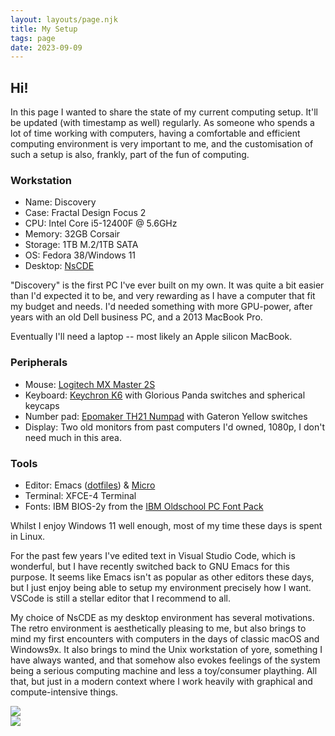 ```yaml
---
layout: layouts/page.njk
title: My Setup
tags: page
date: 2023-09-09
---
```


## Hi! 

In this page I wanted to share the state of my current computing setup. It'll be updated (with timestamp as well) regularly. As someone who spends a lot of time working with computers, having a comfortable and efficient computing environment is very important to me, and the customisation of such a setup is also, frankly, part of the fun of computing.

### Workstation

* Name: Discovery
* Case: Fractal Design Focus 2
* CPU: Intel Core i5-12400F @ 5.6GHz
* Memory: 32GB Corsair
* Storage: 1TB M.2/1TB SATA
* OS: Fedora 38/Windows 11
* Desktop: [NsCDE](https://github.com/NsCDE/NsCDE)

"Discovery" is the first PC I've ever built on my own. It was quite a bit easier than I'd expected it to be, and very rewarding as I have a computer that fit my budget and needs. I'd needed something with more GPU-power, after years with an old Dell business PC, and a 2013 MacBook Pro. 

Eventually I'll need a laptop -- most likely an Apple silicon MacBook. 

### Peripherals

* Mouse: [Logitech MX Master 2S](https://www.amazon.com/Logitech-Master-Wireless-Mouse-Rechargeable/dp/B071YZJ1G1/)
* Keyboard: [Keychron K6](https://www.amazon.com/Keychron-Wireless-Bluetooth-Mechanical-Keyboard/dp/B09YY9GVD4) with Glorious Panda switches and spherical keycaps 
* Number pad: [Epomaker TH21 Numpad](https://www.amazon.com/gp/product/B09ZNVLQSR) with Gateron Yellow switches 
* Display: Two old monitors from past computers I'd owned, 1080p, I don't need much in this area. 

### Tools

* Editor: Emacs ([dotfiles](https://github.com/Softwave/emacs.d)) & [Micro](https://micro-editor.github.io/)
* Terminal: XFCE-4 Terminal
* Fonts: IBM BIOS-2y from the [IBM Oldschool PC Font Pack](https://int10h.org/oldschool-pc-fonts/fontlist/)

Whilst I enjoy Windows 11 well enough, most of my time these days is spent in Linux.

For the past few years I've edited text in Visual Studio Code, which is wonderful, but I have recently switched back to GNU Emacs for this purpose. It seems like Emacs isn't as popular as other editors these days, but I just enjoy being able to setup my environment precisely how I want. VSCode is still a stellar editor that I recommend to all.

My choice of NsCDE as my desktop environment has several motivations. The retro environment is aesthetically pleasing to me, but also brings to mind my first encounters with computers in the days of classic macOS and Windows9x. It also brings to mind the Unix workstation of yore, something I have always wanted, and that somehow also evokes feelings of the system being a serious computing machine and less a toy/consumer plaything. All that, but just in a modern context where I work heavily with graphical and compute-intensive things. 


<img class="border-image" src="https://cdn.discordapp.com/attachments/971817308433571843/1118601097481830500/Screenshot_2023-06-14_12-00-47.png"></img><br>
<img class="border-image" src="https://cdn.discordapp.com/attachments/971817308433571843/1131589588821999626/IMG_2036.JPG"></img>

